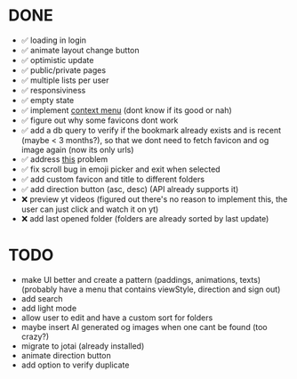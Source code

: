 # DONE

- ✅  loading in login
- ✅  animate layout change button
- ✅  optimistic update
- ✅  public/private pages
- ✅  multiple lists per user
- ✅  responsiviness
- ✅  empty state
- ✅  implement [context menu](https://www.radix-ui.com/primitives/docs/components/context-menu) (dont know if its good or nah)
- ✅  figure out why some favicons dont work
- ✅  add a db query to verify if the bookmark already exists and is recent (maybe < 3 months?), so that we dont need to fetch favicon and og image again (now its only urls)
- ✅  address [this](https://nextjs.org/docs/messages/api-routes-response-size-limit) problem
- ✅  fix scroll bug in emoji picker and exit when selected
- ✅  add custom favicon and title to different folders
- ✅  add direction button (asc, desc) (API already supports it)
- ❌  preview yt videos (figured out there's no reason to implement this, the user can just click and watch it on yt)
- ❌  add last opened folder (folders are already sorted by last update)


# TODO

- make UI better and create a pattern (paddings, animations, texts) (probably have a menu that contains viewStyle, direction and sign out)
- add search
- add light mode
- allow user to edit and have a custom sort for folders
- maybe insert AI generated og images when one cant be found (too crazy?)
- migrate to jotai (already installed)
- animate direction button
- add option to verify duplicate
